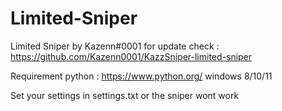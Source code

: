 # Limited-Sniper
Limited Sniper by Kazenn#0001
for update check : https://github.com/Kazenn0001/KazzSniper-limited-sniper


Requirement 
python : https://www.python.org/
windows 8/10/11

Set your settings in settings.txt or the sniper wont work

